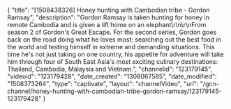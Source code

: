 {
    "title": "[1508438326] Honey hunting with Cambodian tribe - Gordon Ramsay",
    "description": "Gordon Ramsay is taken hunting for honey in remote Cambodia and is given a lift home on an elephant\r\n\r\nFrom season 2 of Gordon's Great Escape. For the second series, Gordon goes back on the road doing what he loves most: searching out the best food in the world and testing himself in extreme and demanding situations. This time he's not just taking on one country, his appetite for adventure will take him through four of South East Asia's most exciting culinary destinations: Thailand, Cambodia, Malaysia and Vietnam.",
    "channelid": "123179145",
    "videoid": "123179428",
    "date_created": "1308067585",
    "date_modified": "1508373264",
    "type": "captivate",
    "layout": "channelVideo",
    "url": "\/gcn-channel\/honey-hunting-with-cambodian-tribe-gordon-ramsay\/123179145-123179428"
}
